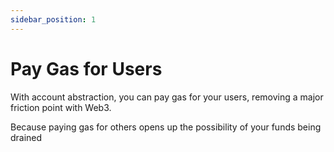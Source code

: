 ```yaml
---
sidebar_position: 1
---
```


# Pay Gas for Users

With account abstraction, you can pay gas for your users, removing a major friction point with Web3.

Because paying gas for others opens up the possibility of your funds being drained